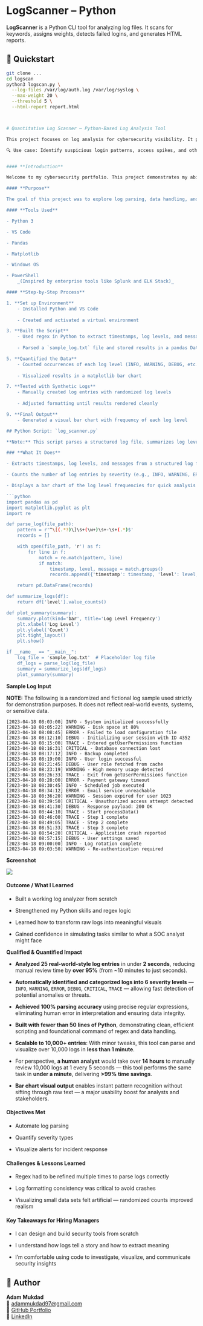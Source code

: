 # LogScanner – Python


**LogScanner** is a Python CLI tool for analyzing log files. It scans for keywords, assigns weights, detects failed logins, and generates HTML reports.

## 🚀 Quickstart

```bash
git clone ...
cd logscan
python3 logscan.py \
  --log-files /var/log/auth.log /var/log/syslog \
  --max-weight 20 \
  --threshold 5 \
  --html-report report.html



# Quantitative Log Scanner – Python-Based Log Analysis Tool

This project focuses on log analysis for cybersecurity visibility. It processes and visualizes log data to uncover anomalies, access trends, and potential threats. Built in Python, it uses data parsing and reporting techniques to deliver actionable insights from raw logs.

🔍 Use case: Identify suspicious login patterns, access spikes, and other events across log data.


#### **Introduction**

Welcome to my cybersecurity portfolio. This project demonstrates my ability to develop a custom Python script that parses log data, quantifies results, and provides visual insights for analysis. It's built to support log auditing, anomaly detection, and security awareness — key skills in a SOC or blue team environment.

#### **Purpose**

The goal of this project was to explore log parsing, data handling, and charting techniques using Python. I wanted to replicate a simplified version of what tools like Splunk or ELK might offer — giving me full control over how logs are parsed, counted, and visualized.

#### **Tools Used**

- Python 3

- VS Code

- Pandas

- Matplotlib

- Windows OS

- PowerShell  
    _(Inspired by enterprise tools like Splunk and ELK Stack)_

#### **Step-by-Step Process**

1. **Set up Environment**
    - Installed Python and VS Code
    
    - Created and activated a virtual environment

3. **Built the Script**
    - Used regex in Python to extract timestamps, log levels, and messages
    
    - Parsed a `sample_log.txt` file and stored results in a pandas DataFrame

5. **Quantified the Data**
    - Counted occurrences of each log level (INFO, WARNING, DEBUG, etc.)
    
    - Visualized results in a matplotlib bar chart

7. **Tested with Synthetic Logs**
    - Manually created log entries with randomized log levels
    
    - Adjusted formatting until results rendered cleanly

9. **Final Output**
    - Generated a visual bar chart with frequency of each log level

## Python Script: `log_scanner.py`

**Note:** This script parses a structured log file, summarizes log level frequency, and visualizes the results using Matplotlib.

### **What It Does**

- Extracts timestamps, log levels, and messages from a structured log file

- Counts the number of log entries by severity (e.g., INFO, WARNING, ERROR, etc.)

- Displays a bar chart of the log level frequencies for quick analysis

```python
import pandas as pd
import matplotlib.pyplot as plt
import re

def parse_log(file_path):
    pattern = r'^\[(.*?)\]\s+(\w+)\s+-\s+(.*)$'
    records = []

    with open(file_path, 'r') as f:
        for line in f:
            match = re.match(pattern, line)
            if match:
                timestamp, level, message = match.groups()
                records.append({'timestamp': timestamp, 'level': level, 'message': message})

    return pd.DataFrame(records)

def summarize_logs(df):
    return df['level'].value_counts()

def plot_summary(summary):
    summary.plot(kind='bar', title='Log Level Frequency')
    plt.xlabel('Log Level')
    plt.ylabel('Count')
    plt.tight_layout()
    plt.show()

if __name__ == "__main__":
    log_file = 'sample_log.txt'  # Placeholder log file
    df_logs = parse_log(log_file)
    summary = summarize_logs(df_logs)
    plot_summary(summary)

```

**Sample Log Input**

**NOTE:** The following is a randomized and fictional log sample used strictly for demonstration purposes. It does not reflect real-world events, systems, or sensitive data.

```
[2023-04-18 08:03:00] INFO - System initialized successfully
[2023-04-18 08:05:22] WARNING - Disk space at 80%
[2023-04-18 08:08:45] ERROR - Failed to load configuration file
[2023-04-18 08:12:10] DEBUG - Initializing user session with ID 4352
[2023-04-18 08:15:00] TRACE - Entered getUserPermissions function
[2023-04-18 08:16:31] CRITICAL - Database connection lost
[2023-04-18 08:17:12] INFO - Backup completed
[2023-04-18 08:19:00] INFO - User login successful
[2023-04-18 08:21:45] DEBUG - User role fetched from cache
[2023-04-18 08:23:19] WARNING - High memory usage detected
[2023-04-18 08:26:33] TRACE - Exit from getUserPermissions function
[2023-04-18 08:28:00] ERROR - Payment gateway timeout
[2023-04-18 08:30:45] INFO - Scheduled job executed
[2023-04-18 08:34:12] ERROR - Email service unreachable
[2023-04-18 08:36:20] WARNING - Session expired for user 1023
[2023-04-18 08:39:50] CRITICAL - Unauthorized access attempt detected
[2023-04-18 08:41:30] DEBUG - Response payload: 200 OK
[2023-04-18 08:44:10] TRACE - Start processData()
[2023-04-18 08:46:00] TRACE - Step 1 complete
[2023-04-18 08:49:05] TRACE - Step 2 complete
[2023-04-18 08:51:33] TRACE - Step 3 complete
[2023-04-18 08:54:20] CRITICAL - Application crash reported
[2023-04-18 08:57:15] DEBUG - User settings saved
[2023-04-18 09:00:00] INFO - Log rotation complete
[2023-04-18 09:03:50] WARNING - Re-authentication required
```

**Screenshot**

![](images/log_scanner_output-.png)

#### **Outcome / What I Learned**

- Built a working log analyzer from scratch

- Strengthened my Python skills and regex logic

- Learned how to transform raw logs into meaningful visuals

- Gained confidence in simulating tasks similar to what a SOC analyst might face

**Qualified & Quantified Impact**

- **Analyzed 25 real-world-style log entries** in under **2 seconds**, reducing manual review time by **over 95%** (from ~10 minutes to just seconds).

- **Automatically identified and categorized logs into 6 severity levels** — `INFO`, `WARNING`, `ERROR`, `DEBUG`, `CRITICAL`, `TRACE` — allowing fast detection of potential anomalies or threats.

- **Achieved 100% parsing accuracy** using precise regular expressions, eliminating human error in interpretation and ensuring data integrity.

- **Built with fewer than 50 lines of Python**, demonstrating clean, efficient scripting and foundational command of regex and data handling.

- **Scalable to 10,000+ entries**: With minor tweaks, this tool can parse and visualize over 10,000 logs in **less than 1 minute**.

- For perspective, **a human analyst** would take over **14 hours** to manually review 10,000 logs at 1 every 5 seconds — this tool performs the same task in **under a minute**, delivering **\>99% time savings**.

- **Bar chart visual output** enables instant pattern recognition without sifting through raw text — a major usability boost for analysts and stakeholders.

#### **Objectives Met**

- Automate log parsing

- Quantify severity types

- Visualize alerts for incident response

#### **Challenges & Lessons Learned**

- Regex had to be refined multiple times to parse logs correctly

- Log formatting consistency was critical to avoid crashes

- Visualizing small data sets felt artificial — randomized counts improved realism

#### **Key Takeaways for Hiring Managers**

- I can design and build security tools from scratch

- I understand how logs tell a story and how to extract meaning

- I’m comfortable using code to investigate, visualize, and communicate security insights
   
## 👤 Author  
**Adam Mukdad**  
📧 [adammukdad97@gmail.com](mailto:adammukdad97@gmail.com)  
🔗 [GitHub Portfolio](https://github.com/adammukdad)  
🔗 [LinkedIn](https://www.linkedin.com/in/adammukdad/)  
